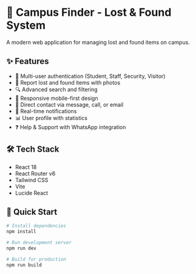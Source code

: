 # 🎯 Campus Finder - Lost & Found System

A modern web application for managing lost and found items on campus.

## ✨ Features

- 🔐 Multi-user authentication (Student, Staff, Security, Visitor)
- 📝 Report lost and found items with photos
- 🔍 Advanced search and filtering
- 📱 Responsive mobile-first design
- 💬 Direct contact via message, call, or email
- 🔔 Real-time notifications
- 📊 User profile with statistics
- ❓ Help & Support with WhatsApp integration

## 🛠️ Tech Stack

- React 18
- React Router v6
- Tailwind CSS
- Vite
- Lucide React

## 🚀 Quick Start
```bash
# Install dependencies
npm install

# Run development server
npm run dev

# Build for production
npm run build